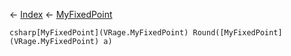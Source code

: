 ← [Index](Api-Index) ← [MyFixedPoint](VRage.MyFixedPoint)

```csharp[MyFixedPoint](VRage.MyFixedPoint) Round([MyFixedPoint](VRage.MyFixedPoint) a)```